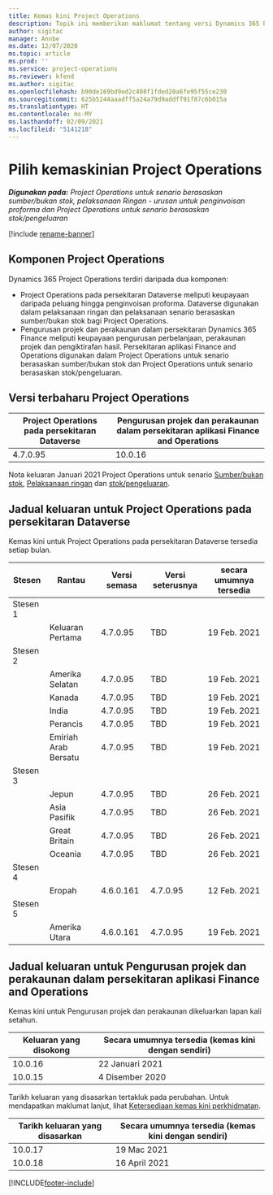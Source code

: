 ```yaml
---
title: Kemas kini Project Operations
description: Topik ini memberikan maklumat tentang versi Dynamics 365 Project Operations yang dikeluarkan.
author: sigitac
manager: Annbe
ms.date: 12/07/2020
ms.topic: article
ms.prod: ''
ms.service: project-operations
ms.reviewer: kfend
ms.author: sigitac
ms.openlocfilehash: b90de169bd9ed2c408f1fded20a6fe95f55ce230
ms.sourcegitcommit: 625b5244aaadff5a24a79d9addff91f87c6b015a
ms.translationtype: HT
ms.contentlocale: ms-MY
ms.lasthandoff: 02/09/2021
ms.locfileid: "5141218"
---
```

# <a name="project-operations-updates"></a>Pilih kemaskinian Project Operations

_**Digunakan pada:** Project Operations untuk senario berasaskan sumber/bukan stok, pelaksanaan Ringan - urusan untuk penginvoisan proforma dan Project Operations untuk senario berasaskan stok/pengeluaran_

[!include [rename-banner](~/includes/cc-data-platform-banner.md)]

## <a name="project-operations-components"></a>Komponen Project Operations

Dynamics 365 Project Operations terdiri daripada dua komponen:

- Project Operations pada persekitaran Dataverse meliputi keupayaan daripada peluang hingga penginvoisan proforma. Dataverse digunakan dalam pelaksanaan ringan dan pelaksanaan senario berasaskan sumber/bukan stok bagi Project Operations.
- Pengurusan projek dan perakaunan dalam persekitaran Dynamics 365 Finance meliputi keupayaan pengurusan perbelanjaan, perakaunan projek dan pengiktirafan hasil. Persekitaran aplikasi Finance and Operations digunakan dalam Project Operations untuk senario berasaskan sumber/bukan stok dan Project Operations untuk senario berasaskan stok/pengeluaran.

## <a name="project-operations-latest-version"></a>Versi terbaharu Project Operations

| Project Operations pada persekitaran Dataverse | Pengurusan projek dan perakaunan dalam persekitaran aplikasi Finance and Operations |
| --- | --- |
| 4.7.0.95 | 10.0.16 |

Nota keluaran Januari 2021 Project Operations untuk senario [Sumber/bukan stok](whats-new-feb-2021-resource-based.md), [Pelaksanaan ringan](../pro/whats-new/whats-new-feb-2021-lite.md) dan [stok/pengeluaran](../prod-pma/whats-new/whats-new-jan-2021-stocked.md).

## <a name="release-schedule-for-project-operations-on-dataverse-environment"></a>Jadual keluaran untuk Project Operations pada persekitaran Dataverse

Kemas kini untuk Project Operations pada persekitaran Dataverse tersedia setiap bulan. 

| Stesen   | Rantau        | Versi semasa | Versi seterusnya | secara umumnya tersedia |
|-----------|---------------|-----------------|--------------|---------------------|
| Stesen 1 |   &nbsp;      |    &nbsp;       | &nbsp;       |      &nbsp;         |
|   &nbsp;  | Keluaran Pertama |  4.7.0.95       | TBD     | 19 Feb. 2021           |
| Stesen 2 |   &nbsp;      |    &nbsp;       | &nbsp;       |      &nbsp;         |
|   &nbsp;  | Amerika Selatan |  4.7.0.95       | TBD     | 19 Feb. 2021           |
|    &nbsp; | Kanada        |  4.7.0.95       | TBD     | 19 Feb. 2021           |
|   &nbsp;  | India         |  4.7.0.95       | TBD     | 19 Feb. 2021           |
|   &nbsp;  | Perancis         |  4.7.0.95       | TBD     | 19 Feb. 2021           |
|   &nbsp;  | Emiriah Arab Bersatu         |  4.7.0.95       | TBD     | 19 Feb. 2021           |
| Stesen 3  |      &nbsp;   |     &nbsp;      |     &nbsp;   |      &nbsp;         |
|   &nbsp;  | Jepun         |  4.7.0.95       | TBD     | 26 Feb. 2021           |
|   &nbsp;  | Asia Pasifik  |  4.7.0.95       | TBD     | 26 Feb. 2021           |
|   &nbsp;  | Great Britain |  4.7.0.95       | TBD     | 26 Feb. 2021           |
|   &nbsp;  | Oceania       |  4.7.0.95       | TBD     | 26 Feb. 2021           |
| Stesen 4 |     &nbsp;    |     &nbsp;      |     &nbsp;   |      &nbsp;         |
|   &nbsp;  | Eropah        |  4.6.0.161       | 4.7.0.95     | 12 Feb. 2021           |
| Stesen 5 |     &nbsp;    |     &nbsp;      |     &nbsp;   |      &nbsp;         |
|   &nbsp;  | Amerika Utara |  4.6.0.161       | 4.7.0.95     | 19 Feb. 2021           |

## <a name="release-schedule-for-project-management-and-accounting-in-the-finance-and-operations-apps-environment"></a>Jadual keluaran untuk Pengurusan projek dan perakaunan dalam persekitaran aplikasi Finance and Operations

Kemas kini untuk Pengurusan projek dan perakaunan dikeluarkan lapan kali setahun.

| Keluaran yang disokong | Secara umumnya tersedia (kemas kini dengan sendiri) |
| --- | --- |
| 10.0.16 | 22 Januari 2021 |
| 10.0.15 | 4 Disember 2020 |


Tarikh keluaran yang disasarkan tertakluk pada perubahan. Untuk mendapatkan maklumat lanjut, lihat [Ketersediaan kemas kini perkhidmatan](https://docs.microsoft.com/dynamics365/fin-ops-core/fin-ops/get-started/public-preview-releases?toc=/dynamics365/finance/toc.json).

| Tarikh keluaran yang disasarkan | Secara umumnya tersedia (kemas kini dengan sendiri) |
| --- | --- |
| 10.0.17 | 19 Mac 2021 |
| 10.0.18 | 16 April 2021 |


[!INCLUDE[footer-include](../includes/footer-banner.md)]